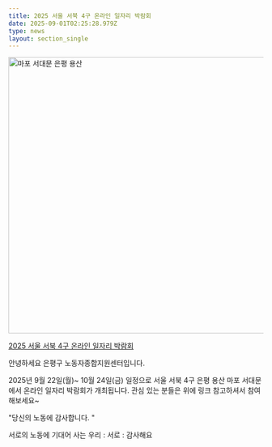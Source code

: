 ```yaml
---
title: 2025 서울 서북 4구 온라인 일자리 박람회
date: 2025-09-01T02:25:28.979Z
type: news
layout: section_single
---
```

<p><img src="https://i.incru.it/ui/static/image/jobfair/10827/visual_img.png" alt="마포 서대문 은평 용산" width="662" height="546" /></p>
<p><a href="https://jobfair.incruit.com/seobuk4/">2025 서울 서북 4구 온라인 일자리 박람회</a></p>
<p>안녕하세요 은평구 노동자종합지원센터입니다.</p>
<p>2025년 9월 22일(월)~ 10월 24일(금) 일정으로 서울 서북 4구 은평 용산 마포 서대문 에서 온라인 일자리 박람회가 개최됩니다. 관심 있는 분들은 위에 링크 참고하셔서 참여해보세요~&nbsp;</p>
<p>"당신의 노동에 감사합니다. "</p>
<p>서로의 노동에 기대어 사는 우리 : 서로 : 감사해요</p>